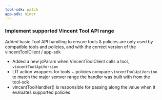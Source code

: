 ```yaml
---
tool-sdk: patch
app-sdk: minor
---
```


### Implement supported Vincent Tool API range

Added basic Tool API handling to ensure tools & policies are only used by compatible tools and policies, and with the correct version of the vincentToolClient / app-sdk

- Added a new jsParam when VincentToolClient calls a tool, `vincentToolApiVersion`
- LIT action wrappers for tools + policies compare `vincentToolApiVersion` to match the major semver range the handler was built with from the tool-sdk
- vincentToolHandler() is responsible for passing along the value when it evaluates supported policies
